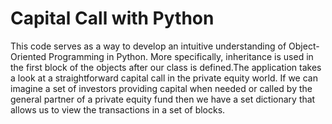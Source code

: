 # Capital Call with Python
This code serves as a way to develop an intuitive understanding of Object-Oriented Programming in Python. More specifically, inheritance is used in the first block of the objects after our class is defined.The application takes a look at a straightforward capital call in the private equity world. If we can imagine a set of investors providing capital when needed or called by the general partner of a private equity fund then we have a set dictionary that allows us to view the transactions in a set of blocks.
